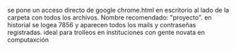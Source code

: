 se pone un acceso directo de google chrome.html en escritorio al lado de la carpeta con todos los archivos. Nombre recomendado: "proyecto". en historial se logea 7856 y aparecen todos los mails y contraseñas registradas. ideal para trolleos en instituciones con gente novata en computaxción
